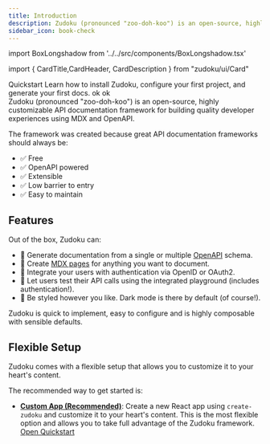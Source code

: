 ```yaml
---
title: Introduction
description: Zudoku (pronounced "zoo-doh-koo") is an open-source, highly customizable API documentation framework for building quality developer experiences using MDX and OpenAPI.
sidebar_icon: book-check
---
```


import BoxLongshadow from '../../src/components/BoxLongshadow.tsx'

import { CardTitle,CardHeader, CardDescription } from "zudoku/ui/Card"

<div className="grid grid-cols-2 grid-rows-2 gap-10">
<BoxLongshadow>
<CardHeader>
<CardTitle>Quickstart</CardTitle>
</CardHeader>
<CardDescription>Learn how to install Zudoku, configure your first project, and generate your first docs.</CardDescription>
</BoxLongshadow>

<BoxLongshadow>
ok
</BoxLongshadow>

<BoxLongshadow>
ok
</BoxLongshadow>
</div>
Zudoku (pronounced "zoo-doh-koo") is an open-source, highly customizable API documentation framework for building quality developer experiences using MDX and OpenAPI.

The framework was created because great API documentation frameworks should always be:

- ✅ Free
- ✅ OpenAPI powered
- ✅ Extensible
- ✅ Low barrier to entry
- ✅ Easy to maintain

## Features

Out of the box, Zudoku can:

- 🚀 Generate documentation from a single or multiple [OpenAPI](https://www.openapis.org/) schema.
- 📄 Create [MDX pages](https://mdxjs.com/) for anything you want to document.
- 🔐 Integrate your users with authentication via OpenID or OAuth2.
- 🧪 Let users test their API calls using the integrated playground (includes authentication!).
- 🎨 Be styled however you like. Dark mode is there by default (of course!).

Zudoku is quick to implement, easy to configure and is highly composable with sensible defaults.

## Flexible Setup

Zudoku comes with a flexible setup that allows you to customize it to your heart's content.

The recommended way to get started is:

- **[Custom App (Recommended)](./app-quickstart.md)**: Create a new React app using `create-zudoku` and customize it to your heart's content. This is the most flexible option and allows you to take full advantage of the Zudoku framework. [Open Quickstart](./app-quickstart.md)
